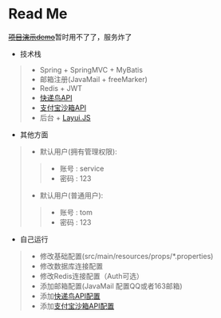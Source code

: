 <h1>Read Me</h1>

[~~项目演示demo~~](http://167.179.72.25:8080/SSMWeb/)暂时用不了了，服务炸了
* 技术栈
> * Spring + SpringMVC + MyBatis
> * 邮箱注册(JavaMail + freeMarker)
> * Redis + JWT
> * [快递鸟API](http://www.kdniao.com/api-all)
> * [支付宝沙箱API](https://openhome.alipay.com/platform/appDaily.htm?tab=info)
> * 后台 + [Layui.JS](https://www.layui.com/doc/)
* 其他方面
> * 默认用户(拥有管理权限):
> > * 账号 : service
> > * 密码 : 123
> * 默认用户(普通用户):
> > * 账号 : tom
> > * 密码 : 123
* 自己运行
> * 修改基础配置(src/main/resources/props/*.properties)
>  * 修改数据库连接配置
>  * 修改Redis连接配置（Auth可选）
>  * 添加邮箱配置(JavaMail 配置QQ或者163邮箱)
>  * 添加[快递鸟API配置](http://www.kdniao.com/api-all)
>  * 添加[支付宝沙箱API配置](https://openhome.alipay.com/platform/appDaily.htm?tab=info)
